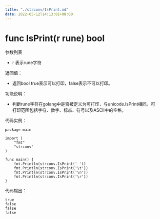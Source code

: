 ```yaml
---
title: "./strconv/IsPrint.md"
date: 2022-05-12T14:13:01+08:00
---
```

# func IsPrint(r rune) bool

参数列表

- r     表示rune字符

返回值：

- 返回bool true表示可以打印，false表示不可以打印。

功能说明：

- 判断rune字符在golang中是否被定义为可打印，与unicode.IsPrint相同。可打印范围包括字符、数字、标点、符号以及ASCII中的空格。

代码实例：

	package main
	
	import (
		"fmt"
		"strconv"
	)
	
    func main() {
        fmt.Println(strconv.IsPrint(' '))
        fmt.Println(strconv.IsPrint('\t'))
        fmt.Println(strconv.IsPrint('\n'))
        fmt.Println(strconv.IsPrint('\r'))
    }


代码输出：

    true
    false
    false
    false